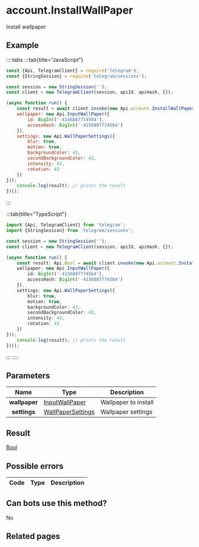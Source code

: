 # account.InstallWallPaper

Install wallpaper



## Example

::::tabs
:::tab{title="JavaScript"}
```js
const {Api, TelegramClient} = require('telegram');
const {StringSession} = require('telegram/sessions');

const session = new StringSession('');
const client = new TelegramClient(session, apiId, apiHash, {});

(async function run() {
    const result = await client.invoke(new Api.account.InstallWallPaper({
    wallpaper: new Api.InputWallPaper({
        id: BigInt('-4156887774564'),
        accessHash: BigInt('-4156887774564')
    }),
    settings: new Api.WallPaperSettings({
        blur: true,
        motion: true,
        backgroundColor: 43,
        secondBackgroundColor: 43,
        intensity: 43,
        rotation: 43
    })
}));
    console.log(result); // prints the result
})();
```
:::

:::tab{title="TypeScript"}
```ts
import {Api, TelegramClient} from 'telegram';
import {StringSession} from 'telegram/sessions';

const session = new StringSession('');
const client = new TelegramClient(session, apiId, apiHash, {});

(async function run() {
    const result: Api.Bool = await client.invoke(new Api.account.InstallWallPaper({
    wallpaper: new Api.InputWallPaper({
        id: BigInt('-4156887774564'),
        accessHash: BigInt('-4156887774564')
    }),
    settings: new Api.WallPaperSettings({
        blur: true,
        motion: true,
        backgroundColor: 43,
        secondBackgroundColor: 43,
        intensity: 43,
        rotation: 43
    })
}));
    console.log(result); // prints the result
})();
```
:::
::::



## Parameters

| Name | Type | Description |
| :--: | ---- | ----------- |
| **wallpaper** | [InputWallPaper](https://core.telegram.org/type/InputWallPaper) | Wallpaper to install 
| **settings** | [WallPaperSettings](https://core.telegram.org/type/WallPaperSettings) | Wallpaper settings 


## Result

[Bool](https://core.telegram.org/type/Bool)



## Possible errors

| Code | Type | Description |
| :--: | ---- | ----------- |


## Can bots use this method?

No

## Related pages


